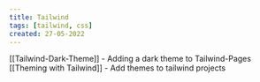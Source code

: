 ```yaml
---
title: Tailwind
tags: [tailwind, css]
created: 27-05-2022
---
```


[[Tailwind-Dark-Theme]] - Adding a dark theme to Tailwind-Pages  
[[Theming with Tailwind]] - Add themes to tailwind projects
